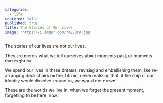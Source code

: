 ```yaml
---
categories:
  - life
centered: false
published: true
title: The Stories of Our Lives
image: 'https://i.imgur.com/rmBE8rA.jpg'
---
```


The stories of our lives
are not our lives.

They are merely 
what we tell ourselves
about moments past,
or moments that might be.

We spend our lives in these dreams,
revising and embellishing them,
like re-arranging deck chairs on the Titanic,
never realizing that,
if the ship of our identity 
would dissolve around us,
we would not drown!

These are the worlds we live in, 
when we forget the present moment,
forgetting to be here, 
now. 
